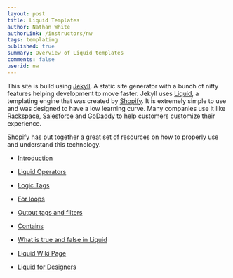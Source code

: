 ```yaml
---
layout: post
title: Liquid Templates
author: Nathan White
authorLink: /instructors/nw
tags: templating
published: true
summary: Overview of Liquid templates
comments: false
userid: nw 
---
```


This site is build using [Jekyll](http://jekyllrb.com/). A static site generator with a bunch of nifty features helping development to move faster. Jekyll uses [Liquid](http://liquidmarkup.org/), a templating engine that was created by [Shopify](http://shopify.com). It is extremely simple to use and was designed to have a low learning curve. Many companies use it like [Rackspace](http://rackspace.com), [Salesforce](http://desk.com) and [GoDaddy](http://godaddy.com) to help customers customize their experience.

Shopify has put together a great set of resources on how to properly use and understand this technology.

* [Introduction](http://docs.shopify.com/themes/liquid-basics)
* [Liquid Operators](http://docs.shopify.com/themes/liquid-basics/operators)
* [Logic Tags](http://docs.shopify.com/themes/liquid-basics/logic)
* [For loops](http://docs.shopify.com/themes/liquid-basics/for-loops)
* [Output tags and filters](http://docs.shopify.com/themes/liquid-basics/output)
* [Contains](http://docs.shopify.com/themes/liquid-basics/contains)
* [What is true and false in Liquid](http://docs.shopify.com/themes/liquid-basics/what-is-true-and-false-in-liquid)

* [Liquid Wiki Page](https://github.com/Shopify/liquid/wiki)
* [Liquid for Designers](https://github.com/Shopify/liquid/wiki/Liquid-for-Designers)

